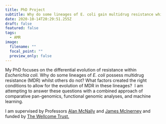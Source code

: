 ```yaml
---
title: PhD Project
subtitle: Why do some lineages of E. coli gain multidrug resistance whilst others do not?
date: 2020-10-14T20:29:51.255Z
draft: false
featured: false
tags:
  - AMR
image:
  filename: ""
  focal_point: ""
  preview_only: false
---
```

My PhD focuses on the differential evolution of resistance within *Escherichia coli.* Why do some lineages of *E. coli* possess multidrug resistance (MDR) whilst others do not? What factors created the right conditions to allow for the evolution of MDR in these lineages?  I am attempting to answer these questions with a combined approach of comparative pan-genomics, functional genomic analyses, and machine learning.

I am supervised by Professors [Alan McNally](https://www.birmingham.ac.uk/staff/profiles/microbiology-infection/mcnally-alan.aspx) and [James McInerney](http://mcinerneylab.com/james-mcinerney/) and funded by [The Wellcome Trust.](https://www.birmingham.ac.uk/schools/mds-graduate-school/wellcome-aamr/programme/programme.aspx)